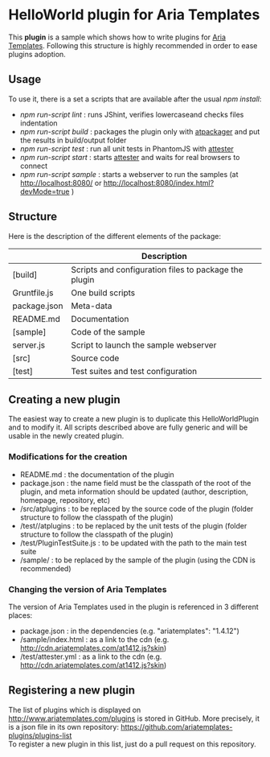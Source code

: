 # HelloWorld plugin for Aria Templates #

This **plugin** is a sample which shows how to write plugins for [Aria Templates](http://ariatemplates.com/ "Aria Templates").
Following this structure is highly recommended in order to ease plugins adoption.

## Usage ##

To use it, there is a set a scripts that are available after the usual *npm install*:
 - *npm run-script lint* : runs JShint, verifies lowercaseand checks files indentation
 - *npm run-script build* : packages the plugin only with [atpackager](https://github.com/ariatemplates/atpackager "atpackager") and put the results in build/output folder
 - *npm run-script test* : run all unit tests in PhantomJS with [attester](http://attester.ariatemplates.com "attester")
 - *npm run-script start* : starts [attester](http://attester.ariatemplates.com "attester") and waits for real browsers to connect
 - *npm run-script sample* : starts a webserver to run the samples (at <http://localhost:8080/> or <http://localhost:8080/index.html?devMode=true> )


## Structure ##

Here is the description of the different elements of the package:

|               | Description                                         |
| ------------- |-----------------------------------------------------|
|[build]	 	|Scripts and configuration files to package the plugin|
|Gruntfile.js	|One build scripts|
|package.json	|Meta-data
|README.md	 	|Documentation|
|[sample]	 	|Code of the sample|
|server.js 		|Script to launch the sample webserver|
|[src]			|Source code|
|[test]	 		|Test suites and test configuration|

## Creating a new plugin ##

The easiest way to create a new plugin is to duplicate this HelloWorldPlugin and to modify it.
All scripts described above are fully generic and will be usable in the newly created plugin.

### Modifications for the creation ###
- README.md : the documentation of the plugin
- package.json : the name field must be the classpath of the root of the plugin, and meta information should be updated (author, description, homepage, repository, etc)
- /src/atplugins : to be replaced by the source code of the plugin (folder structure to follow the classpath of the plugin)
- /test//atplugins : to be replaced by the unit tests of the plugin (folder structure to follow the classpath of the plugin)
- /test/PluginTestSuite.js : to be updated with the path to the main test suite
- /sample/ : to be replaced by the sample of the plugin (using the CDN is recommended)

### Changing the version of Aria Templates ###
 The version of Aria Templates used in the plugin is referenced in 3 different places:
 - package.json : in the dependencies (e.g. "ariatemplates": "1.4.12")
 - /sample/index.html : as a link to the cdn (e.g. http://cdn.ariatemplates.com/at1412.js?skin)
 - /test/attester.yml : as a link to the cdn (e.g. http://cdn.ariatemplates.com/at1412.js?skin)

## Registering a new plugin ##

The list of plugins which is displayed on http://www.ariatemplates.com/plugins is stored in GitHub.
More precisely, it is a json file in its own repository: https://github.com/ariatemplates-plugins/plugins-list  
To register a new plugin in this list, just do a pull request on this repository.